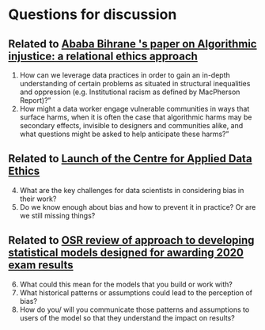 # Questions for discussion 

## Related to  [Ababa Bihrane 's paper on Algorithmic injustice: a relational ethics approach](https://www.sciencedirect.com/science/article/pii/S2666389921000155) 
1.	How can we leverage data practices in order to gain an in-depth understanding of certain problems as situated in structural inequalities and oppression (e.g. Institutional racism as defined by MacPherson Report)?”
2.	How might a data worker engage vulnerable communities in ways that surface harms, when it is often the case that algorithmic harms may be secondary effects, invisible to designers and communities alike, and what questions might be asked to help anticipate these harms?”

## Related to [Launch of the Centre for Applied Data Ethics](https://uksa.statisticsauthority.gov.uk/publication/centre-for-applied-data-ethics-strategy-enabling-ethically-appropriate-research-and-statistics-for-the-public-good/) 
4.	What are the key challenges for data scientists in considering bias in their work?
5.	Do we know enough about bias and how to prevent it in practice? Or are we still missing things?

## Related to [OSR review of approach to developing statistical models designed for awarding 2020 exam results](https://osr.statisticsauthority.gov.uk/our-regulatory-work/osr-review-of-approach-to-developing-statistical-models-designed-for-awarding-2020-exam-results/)
6.	What could this mean for the models that you build or work with? 
7.	What historical patterns or assumptions could lead to the perception of bias?
8.	How do you/ will you communicate those patterns and assumptions to users of the model so that they understand the impact on results?
